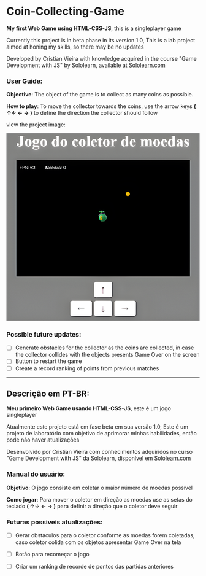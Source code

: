# Coin-Collecting-Game
 **My first Web Game using HTML-CSS-JS**, this is a singleplayer game 

Currently this project is in beta phase in its version 1.0,
This is a lab project aimed at honing my skills, so there may be no updates

Developed by Cristian Vieira with knowledge acquired in the course "Game Development with JS" by Sololearn, available at [Sololearn.com](https://www.sololearn.com) 

### User Guide:
**Objective**: The object of the game is to collect as many coins as possible.

**How to play**: To move the collector towards the coins, use the arrow keys **( ↑↓ ← → )** to define the direction the collector should follow

view the project image:

<p align="center">
  <img src="./images/preview.png" alt="preview image">
</p>

### Possible future  updates:
- [ ] Generate obstacles for the collector as the coins are collected, in case the collector collides with the objects presents Game Over on the screen
- [ ] Button to restart the game
- [ ] Create a record ranking of points from previous matches

---

## Descrição em PT-BR:

**Meu primeiro Web Game usando HTML-CSS-JS**, este é um jogo singleplayer

Atualmente este projeto está em fase beta em sua versão 1.0,
Este é um projeto de laboratório com objetivo de aprimorar minhas habilidades, então pode não haver atualizações

Desenvolvido por Cristian Vieira com conhecimentos adquiridos no curso "Game Development with JS" da Sololearn, disponível em [Sololearn.com](https://www.sololearn.com) 

### Manual do usuário:
**Objetivo**: O jogo consiste em coletar o maior número de moedas possível 

**Como jogar**: Para mover o coletor em direção as moedas use as setas do teclado **( ↑↓ ← → )** para definir a direção que o coletor deve seguir

### Futuras possiveis atualizações:
- [ ] Gerar obstaculos para o coletor conforme as moedas forem coletadas, caso coletor colida com os objetos apresentar Game Over na tela
- [ ] Botão para recomeçar o jogo
- [ ] Criar um ranking de recorde de pontos das partidas anteriores


